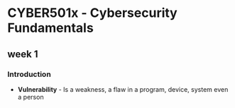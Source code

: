 # CYBER501x - Cybersecurity Fundamentals

## week 1

### Introduction

* **Vulnerability** - Is a weakness, a flaw in a program, device, system even a person

 

